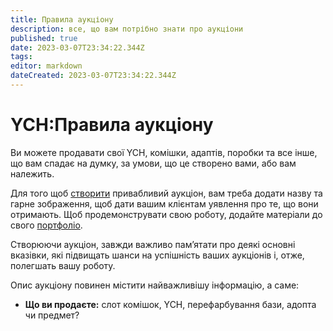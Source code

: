 ```yaml
---
title: Правила аукціону
description: все, що вам потрібно знати про аукціони
published: true
date: 2023-03-07T23:34:22.344Z
tags: 
editor: markdown
dateCreated: 2023-03-07T23:34:22.344Z
---
```


# YCH:Правила аукціону
Ви можете продавати свої YCH, комішки, адаптів, поробки та все інше, що вам спадає на думку, за умови, що це створено вами, або вам належить.

Для того щоб <a href="https://ych.commishes.com/auction/create/">створити</a> привабливий аукціон, вам треба додати назву та гарне зображення, щоб дати вашим клієнтам уявлення про те, що вони отримають. Щоб продемонструвати свою роботу, додайте матеріали до свого <a href="https://portfolio.commishes.com/">портфоліо</a>. 

Створюючи аукціон, завжди важливо пам’ятати про деякі основні вказівки, які підвищать шанси на успішність ваших аукціонів і, отже, полегшать вашу роботу.

Опис аукціону повинен містити найважливішу інформацію, а саме:
- **Що ви продаєте:** слот комішок, YCH, перефарбування бази, адопта чи предмет?